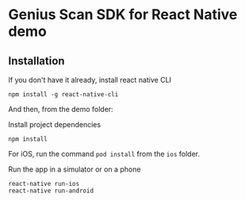 # Genius Scan SDK for React Native demo

## Installation
If you don't have it already, install react native CLI
```
npm install -g react-native-cli
```

And then, from the demo folder:

Install project dependencies
```
npm install
```

For iOS, run the command `pod install` from the `ios` folder.

Run the app in a simulator or on a phone
```
react-native run-ios
react-native run-android
```
